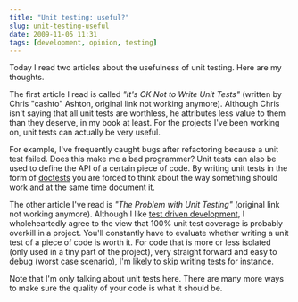 ```yaml
---
title: "Unit testing: useful?"
slug: unit-testing-useful
date: 2009-11-05 11:31
tags: [development, opinion, testing]
---
```


Today I read two articles about the usefulness of unit testing. Here
are my thoughts.

The first article I read is called _"It's OK Not to Write Unit Tests"_
(written by Chris "cashto" Ashton, original link not working
anymore). Although Chris isn't saying that all unit tests are
worthless, he attributes less value to them than they deserve, in my
book at least. For the projects I've been working on, unit tests can
actually be very useful.

For example, I've frequently caught bugs after refactoring because a
unit test failed. Does this make me a bad programmer? Unit tests can
also be used to define the API of a certain piece of code. By writing
unit tests in the form of
[doctests](http://en.wikipedia.org/wiki/Doctest) you are forced to
think about the way something should work and at the same time
document it.

The other article I've read is _"The Problem with Unit Testing"_
(original link not working anymore). Although I like
[test driven development](http://en.wikipedia.org/wiki/Test-driven_development),
I wholeheartedly agree to the view that 100% unit test coverage is
probably overkill in a project. You'll constantly have to evaluate
whether writing a unit test of a piece of code is worth it. For code
that is more or less isolated (only used in a tiny part of the
project), very straight forward and easy to debug (worst case
scenario), I'm likely to skip writing tests for instance.

Note that I'm only talking about unit tests here. There are many more
ways to make sure the quality of your code is what it should be.
